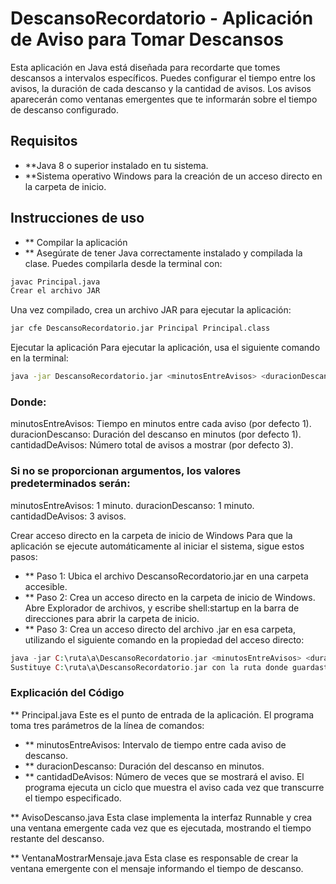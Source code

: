 # DescansoRecordatorio - Aplicación de Aviso para Tomar Descansos
Esta aplicación en Java está diseñada para recordarte que tomes descansos a intervalos específicos. Puedes configurar el tiempo entre los avisos, la duración de cada descanso y la cantidad de avisos. Los avisos aparecerán como ventanas emergentes que te informarán sobre el tiempo de descanso configurado.

## Requisitos
- **Java 8 o superior instalado en tu sistema.
- **Sistema operativo Windows para la creación de un acceso directo en la carpeta de inicio.
## Instrucciones de uso
- ** Compilar la aplicación
- ** Asegúrate de tener Java correctamente instalado y compilada la clase. Puedes compilarla desde la terminal con:

```bash
javac Principal.java
Crear el archivo JAR
```

Una vez compilado, crea un archivo JAR para ejecutar la aplicación:
```bash
jar cfe DescansoRecordatorio.jar Principal Principal.class
```
Ejecutar la aplicación
Para ejecutar la aplicación, usa el siguiente comando en la terminal:

```bash
java -jar DescansoRecordatorio.jar <minutosEntreAvisos> <duracionDescanso> <cantidadDeAvisos>
```
### Donde:
minutosEntreAvisos: Tiempo en minutos entre cada aviso (por defecto 1).
duracionDescanso: Duración del descanso en minutos (por defecto 1).
cantidadDeAvisos: Número total de avisos a mostrar (por defecto 3).

### Si no se proporcionan argumentos, los valores predeterminados serán:
minutosEntreAvisos: 1 minuto.
duracionDescanso: 1 minuto.
cantidadDeAvisos: 3 avisos.

Crear acceso directo en la carpeta de inicio de Windows
Para que la aplicación se ejecute automáticamente al iniciar el sistema, sigue estos pasos:

- ** Paso 1: Ubica el archivo DescansoRecordatorio.jar en una carpeta accesible.
- ** Paso 2: Crea un acceso directo en la carpeta de inicio de Windows. Abre Explorador de archivos, y escribe shell:startup en la barra de direcciones para abrir la carpeta de inicio.
- ** Paso 3: Crea un acceso directo del archivo .jar en esa carpeta, utilizando el siguiente comando en la propiedad del acceso directo:
```php
java -jar C:\ruta\a\DescansoRecordatorio.jar <minutosEntreAvisos> <duracionDescanso> <cantidadDeAvisos>
Sustituye C:\ruta\a\DescansoRecordatorio.jar con la ruta donde guardaste el archivo JAR y ajusta los valores de los parámetros según desees.
```

### Explicación del Código
** Principal.java
Este es el punto de entrada de la aplicación. El programa toma tres parámetros de la línea de comandos:

- ** minutosEntreAvisos: Intervalo de tiempo entre cada aviso de descanso.
- ** duracionDescanso: Duración del descanso en minutos.
- ** cantidadDeAvisos: Número de veces que se mostrará el aviso.
El programa ejecuta un ciclo que muestra el aviso cada vez que transcurre el tiempo especificado.

** AvisoDescanso.java
Esta clase implementa la interfaz Runnable y crea una ventana emergente cada vez que es ejecutada, mostrando el tiempo restante del descanso.

** VentanaMostrarMensaje.java
Esta clase es responsable de crear la ventana emergente con el mensaje informando el tiempo de descanso.
